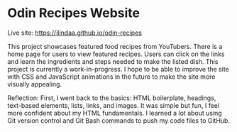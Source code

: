 # Odin Recipes Website

Live site: https://ilindaa.github.io/odin-recipes

This project showcases featured food recipes from YouTubers. There is a home page for users to view featured recipes. Users can click on the links and learn the ingredients and steps needed to make the listed dish. This project is currently a work-in-progress. I hope to be able to improve the site with CSS and JavaScript animations in the future to make the site more visually appealing. 

Reflection:
First, I went back to the basics: HTML boilerplate, headings, text-based elements, lists, links, and images. It was simple but fun, I feel more confident about my HTML fundamentals. I learned a lot about using Git version control and Git Bash commands to push my code files to GitHub.
